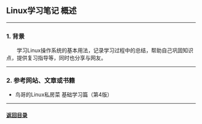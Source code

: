 ## Linux学习笔记 概述
---
### 1. 背景

&emsp;&emsp;学习Linux操作系统的基本用法，记录学习过程中的总结，帮助自己巩固知识点，提供复习指导等，同时也分享与网友。

---
### 2. 参考网站、文章或书籍

+ 鸟哥的Linux私房菜 基础学习篇（第4版） 

---

#### [返回目录](./)
